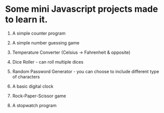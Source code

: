 # Some mini Javascript projects made to learn it.

1. A simple counter program

2. A simple number guessing game

3. Temperature Converter (Celsius -> Fahrenheit & opposite)

4. Dice Roller - can roll multiple dices

5. Random Password Generator - you can choose to include different type of characters

6. A basic digital clock

7. Rock-Paper-Scissor game

8. A stopwatch program
